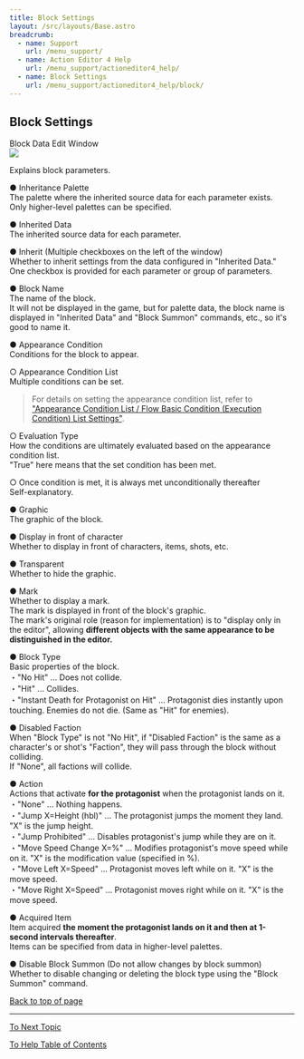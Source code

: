 ```yaml
---
title: Block Settings
layout: /src/layouts/Base.astro
breadcrumb:
  - name: Support
    url: /menu_support/
  - name: Action Editor 4 Help
    url: /menu_support/actioneditor4_help/
  - name: Block Settings
    url: /menu_support/actioneditor4_help/block/
---
```


<a name="TOP"></a>

## Block Settings

Block Data Edit Window  
![](/menu_support/actioneditor4_help/block/Block.jpg)  
  

Explains block parameters.

● Inheritance Palette  
The palette where the inherited source data for each parameter exists.  
Only higher-level palettes can be specified.  
  
● Inherited Data  
The inherited source data for each parameter.  
  
● Inherit (Multiple checkboxes on the left of the window)  
Whether to inherit settings from the data configured in "Inherited Data."  
One checkbox is provided for each parameter or group of parameters.  
  
● Block Name  
The name of the block.  
It will not be displayed in the game, but for palette data, the block name is displayed in "Inherited Data" and "Block Summon" commands, etc., so it's good to name it.  
  
● Appearance Condition  
Conditions for the block to appear.  
  
○ Appearance Condition List  
Multiple conditions can be set.  
> For details on setting the appearance condition list, refer to ["Appearance Condition List / Flow Basic Condition (Execution Condition) List Settings"](../cond/).  
  
○ Evaluation Type  
How the conditions are ultimately evaluated based on the appearance condition list.  
"True" here means that the set condition has been met.  
  
○ Once condition is met, it is always met unconditionally thereafter  
Self-explanatory.  
  
● Graphic  
The graphic of the block.  
  
● Display in front of character  
Whether to display in front of characters, items, shots, etc.  
  
● Transparent  
Whether to hide the graphic.  
  
● Mark  
Whether to display a mark.  
The mark is displayed in front of the block's graphic.  
The mark's original role (reason for implementation) is to "display only in the editor", allowing **different objects with the same appearance to be distinguished in the editor.**  
  
● Block Type  
Basic properties of the block.  
・"No Hit" ... Does not collide.  
・"Hit" ... Collides.  
・"Instant Death for Protagonist on Hit" ... Protagonist dies instantly upon touching. Enemies do not die. (Same as "Hit" for enemies).  
  
● Disabled Faction  
When "Block Type" is not "No Hit", if "Disabled Faction" is the same as a character's or shot's "Faction", they will pass through the block without colliding.  
If "None", all factions will collide.  
  
● Action  
Actions that activate **for the protagonist** when the protagonist lands on it.  
・"None" ... Nothing happens.  
・"Jump X=Height (hbl)" ... The protagonist jumps the moment they land. "X" is the jump height.  
・"Jump Prohibited" ... Disables protagonist's jump while they are on it.  
・"Move Speed Change X=%" ... Modifies protagonist's move speed while on it. "X" is the modification value (specified in %).  
・"Move Left X=Speed" ... Protagonist moves left while on it. "X" is the move speed.  
・"Move Right X=Speed" ... Protagonist moves right while on it. "X" is the move speed.  
  
● Acquired Item  
Item acquired **the moment the protagonist lands on it and then at 1-second intervals thereafter**.  
Items can be specified from data in higher-level palettes.  
  
● Disable Block Summon (Do not allow changes by block summon)  
Whether to disable changing or deleting the block type using the "Block Summon" command.  

[Back to top of page](#TOP)

---

  

[To Next Topic](../chara/)

[To Help Table of Contents](..)